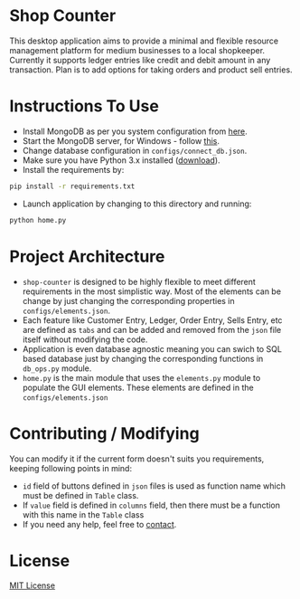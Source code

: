 # Shop Counter

This desktop application aims to provide a minimal and flexible resource management platform for medium businesses to a local shopkeeper.
Currently it supports ledger entries like credit and debit amount in any transaction.
Plan is to add options for taking orders and product sell entries.

# Instructions To Use

- Install MongoDB as per you system configuration from [here](https://www.mongodb.com/download-center#community).
- Start the MongoDB server, for Windows - follow [this](https://docs.mongodb.com/tutorials/install-mongodb-on-windows/).
- Change database configuration in `configs/connect_db.json`.
- Make sure you have Python 3.x installed ([download](https://www.python.org/downloads/)).
- Install the requirements by:
```bash
pip install -r requirements.txt
```
- Launch application by changing to this directory and running:
```bash
python home.py
```

# Project Architecture

- `shop-counter` is designed to be highly flexible to meet different
requirements in the most simplistic way. Most of the elements can be change by
just changing the corresponding properties in `configs/elements.json`.
- Each feature like Customer Entry, Ledger, Order Entry, Sells Entry, etc are
defined as `tabs` and can be added and removed from the `json` file itself without modifying the code.
- Application is even database agnostic meaning you can swich to SQL based database just by changing the corresponding functions in `db_ops.py` module.
- `home.py` is the main module that uses the `elements.py` module to populate the
GUI elements. These elements are defined in the `configs/elements.json`

# Contributing / Modifying

You can modify it if the current form doesn't suits you requirements, keeping
following points in mind:
- `id` field of buttons defined in `json` files is used as function name which
must be defined in `Table` class.
- If `value` field is defined in `columns` field, then there must be a function
with this name in the `Table` class
- If you need any help, feel free to [contact](http://nikhilsoni.me/contact).

# License

[MIT License](https://nks.mit-license.org/)
